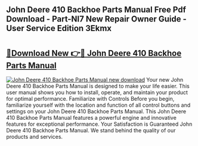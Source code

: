 ## John Deere 410 Backhoe Parts Manual Free Pdf Download - Part-NI7 New Repair Owner Guide - User Service Edition 3Ekmx

# <h2><a href="http://bc41654.oget.top/?id=John+Deere+410+Backhoe+Parts+Manual">🔗Download New 👉🔴 John Deere 410 Backhoe Parts Manual</a></h2>

[![John Deere 410 Backhoe Parts Manual new download](https://i.imgur.com/5g1atiW.png)](http://bc41654.oget.top/?id=John+Deere+410+Backhoe+Parts+Manual)
Your new John Deere 410 Backhoe Parts Manual is designed to make your life easier. This user manual shows you how to install, operate, and maintain your product for optimal performance. Familiarize with Controls Before you begin, familiarize yourself with the location and function of all control buttons and settings on your John Deere 410 Backhoe Parts Manual. This John Deere 410 Backhoe Parts Manual features a powerful engine and innovative features for exceptional performance. Your Satisfaction is Guaranteed John Deere 410 Backhoe Parts Manual. We stand behind the quality of our products and services.
